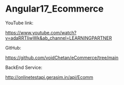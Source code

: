 # Angular17_Ecommerce


YouTube link:

https://www.youtube.com/watch?v=adaRRTIiwWk&ab_channel=LEARNINGPARTNER

GitHub:

https://github.com/voidChetan/eCommerce/tree/main

BackEnd Service:

http://onlinetestapi.gerasim.in/api/Ecomm
 
